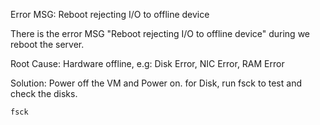 Error MSG: Reboot rejecting I/O to offline device

There is the error MSG "Reboot rejecting I/O to offline device" during we reboot the server.

Root Cause:
Hardware offline, e.g: Disk Error, NIC Error, RAM Error

Solution:
Power off the VM and Power on.
for Disk, run fsck to test and check the disks.
```bash
fsck
```